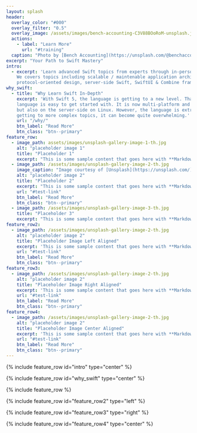 ```yaml
---
layout: splash
header:
  overlay_color: "#000"
  overlay_filter: "0.5"
  overlay_image: /assets/images/bench-accounting-C3V88BOoRoM-unsplash.jpg
  actions:
    - label: "Learn More"
      url: "#training"
  caption: "Photo by [Bench Accounting](https://unsplash.com/@benchaccounting?utm_source=unsplash&utm_medium=referral&utm_content=creditCopyText) on [**Unsplash**](https://unsplash.com)"
excerpt: "Your Path to Swift Mastery"
intro: 
  - excerpt: 'Learn advanced Swift topics from experts through in-person courses. 
    We covers topics including scalable / maintenable application architecture, performance,
    protocol-oriented design, server-side Swift, SwiftUI & Combine framework, and more.'
why_swift:
  - title: "Why Learn Swift In-Depth"
    excerpt: 'With Swift 5, the language is getting to a new level. Thanks to progressive disclosure, the
    language is easy to get started with. It is now multi-platform and can run both on iOS devices, on MacOS,
    but also on the server-side on Linux. However, the language is extremely dense and rich, as as you start
    getting to more complex topics, it can become quite overwhelming.'
    url: "/why/"
    btn_label: "Read More"
    btn_class: "btn--primary"
feature_row:
  - image_path: assets/images/unsplash-gallery-image-1-th.jpg
    alt: "placeholder image 1"
    title: "Placeholder 1"
    excerpt: "This is some sample content that goes here with **Markdown** formatting."
  - image_path: /assets/images/unsplash-gallery-image-2-th.jpg
    image_caption: "Image courtesy of [Unsplash](https://unsplash.com/)"
    alt: "placeholder image 2"
    title: "Placeholder 2"
    excerpt: "This is some sample content that goes here with **Markdown** formatting."
    url: "#test-link"
    btn_label: "Read More"
    btn_class: "btn--primary"
  - image_path: /assets/images/unsplash-gallery-image-3-th.jpg
    title: "Placeholder 3"
    excerpt: "This is some sample content that goes here with **Markdown** formatting."
feature_row2:
  - image_path: /assets/images/unsplash-gallery-image-2-th.jpg
    alt: "placeholder image 2"
    title: "Placeholder Image Left Aligned"
    excerpt: 'This is some sample content that goes here with **Markdown** formatting. Left aligned with `type="left"`'
    url: "#test-link"
    btn_label: "Read More"
    btn_class: "btn--primary"
feature_row3:
  - image_path: /assets/images/unsplash-gallery-image-2-th.jpg
    alt: "placeholder image 2"
    title: "Placeholder Image Right Aligned"
    excerpt: 'This is some sample content that goes here with **Markdown** formatting. Right aligned with `type="right"`'
    url: "#test-link"
    btn_label: "Read More"
    btn_class: "btn--primary"
feature_row4:
  - image_path: /assets/images/unsplash-gallery-image-2-th.jpg
    alt: "placeholder image 2"
    title: "Placeholder Image Center Aligned"
    excerpt: 'This is some sample content that goes here with **Markdown** formatting. Centered with `type="center"`'
    url: "#test-link"
    btn_label: "Read More"
    btn_class: "btn--primary"
---
```


{% include feature_row id="intro" type="center" %}

{% include feature_row id="why_swift" type="center" %}

{% include feature_row %}

{% include feature_row id="feature_row2" type="left" %}

{% include feature_row id="feature_row3" type="right" %}

{% include feature_row id="feature_row4" type="center" %}